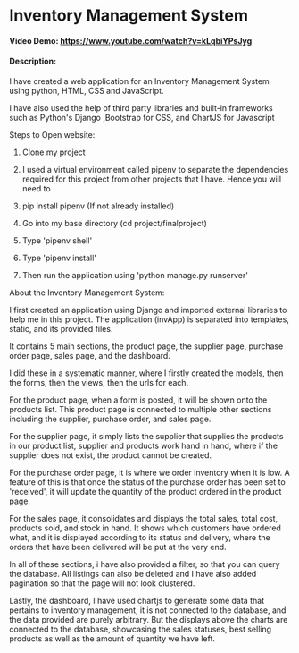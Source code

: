 # Inventory Management System
#### Video Demo: https://www.youtube.com/watch?v=kLqbiYPsJyg
#### Description:
I have created a web application for an Inventory Management System using python, HTML, CSS and JavaScript.

I have also used the help of third party libraries and built-in frameworks
such as Python's Django ,Bootstrap for CSS, and ChartJS for Javascript

Steps to Open website:
1. Clone my project

2. I used a virtual environment called pipenv to separate the dependencies required for this project from other projects that I have. Hence you will need to

3. pip install pipenv (If not already installed)

4. Go into my base directory (cd project/finalproject)

5. Type 'pipenv shell'

6. Type 'pipenv install'

7. Then run the application using 'python manage.py runserver'


About the Inventory Management System:

I first created an application using Django and imported external libraries to help me in this project. The application (invApp) is separated into templates, static, and its provided files.

It contains 5 main sections, the product page, the supplier page, purchase order page, sales page, and the dashboard.

I did these in a systematic manner, where I firstly created the models, then the forms, then the views, then the urls for each.

For the product page, when a form is posted, it will be shown onto the products list. This product page is connected to multiple other sections including the supplier, purchase order, and sales page.

For the supplier page, it simply lists the supplier that supplies the products in our product list, supplier and products work hand in hand, where if the supplier does not exist, the product cannot be created.

For the purchase order page, it is where we order inventory when it is low. A feature of this is that once the status of the purchase order has been set to 'received', it will update the quantity of the product ordered in the product page.

For the sales page, it consolidates and displays the total sales, total cost, products sold, and stock in hand. It shows which customers have ordered what, and it is displayed according to its status and delivery, where the orders that have been delivered will be put at the very end.

In all of these sections, i have also provided a filter, so that you can query the database. All listings can also be deleted and I have also added pagination so that the page will not look clustered.

Lastly, the dashboard, I have used chartjs to generate some data that pertains to inventory management, it is not connected to the database, and the data provided are purely arbitrary. But the displays above the charts are connected to the database, showcasing the sales statuses, best selling products as well as the amount of quantity we have left.
